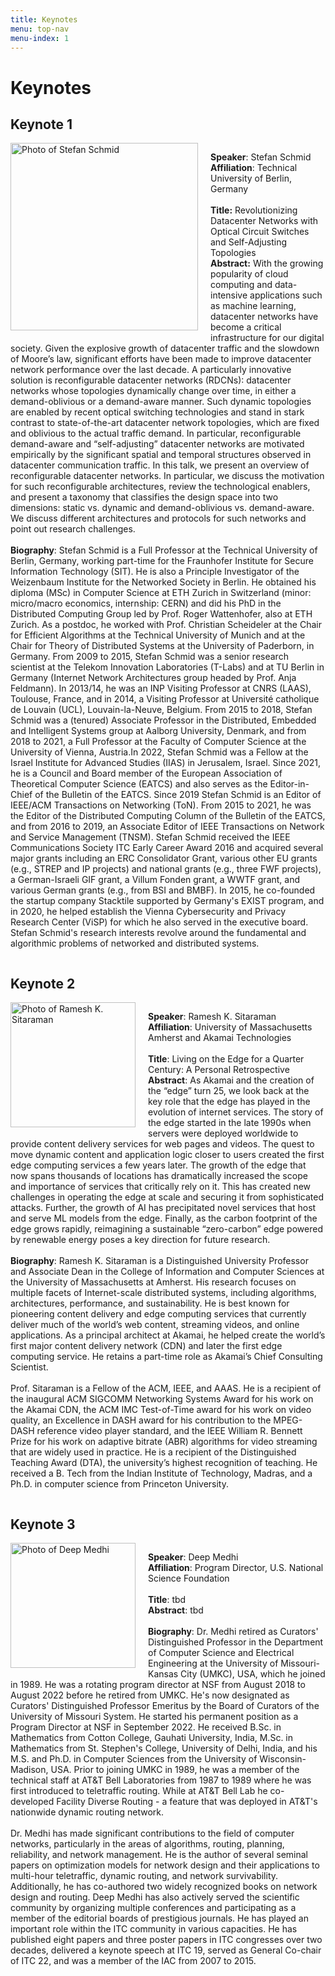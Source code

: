 ```yaml
---
title: Keynotes
menu: top-nav
menu-index: 1
---
```


# Keynotes

## Keynote 1
<div style="overflow: hidden; margin-top:10px;">
    <img src="{{ site.baseurl }}/assets/images/SchmidPhoto.jpg" alt="Photo of Stefan Schmid" style="float: left; margin-right: 20px; margin-bottom: 10px; width: 300px;">
    <p>
        <b>Speaker</b>: Stefan Schmid<br />
        <b>Affiliation</b>: Technical University of Berlin, Germany<br />
        <br />
        <b>Title:</b> Revolutionizing Datacenter Networks with Optical Circuit Switches and Self-Adjusting Topologies<br />
        <b>Abstract:</b> With the growing popularity of cloud computing and data-intensive applications such as machine learning, datacenter networks have become a critical infrastructure for our digital society. Given the explosive growth of datacenter traffic and the slowdown of Moore’s law, significant efforts have been made to improve datacenter network performance over the last decade. A particularly innovative solution is reconfigurable datacenter networks (RDCNs): datacenter networks whose topologies dynamically change over time, in either a demand-oblivious or a demand-aware manner. Such dynamic topologies are enabled by recent optical switching technologies and stand in stark contrast to state-of-the-art datacenter network topologies, which are fixed and oblivious to the actual traffic demand. In particular, reconfigurable demand-aware and “self-adjusting” datacenter networks are motivated empirically by the significant spatial and temporal structures observed in datacenter communication traffic. In this talk, we present an overview of reconfigurable datacenter networks. In particular, we discuss the motivation for such reconfigurable architectures, review the technological enablers, and present a taxonomy that classifies the design space into two dimensions: static vs. dynamic and demand-oblivious vs. demand-aware. We discuss different architectures and protocols for such networks and point out research challenges.<br />
        <br />
        <b>Biography</b>: Stefan Schmid is a Full Professor at the Technical University of Berlin, Germany, working part-time for the Fraunhofer Institute for Secure Information Technology (SIT). He is also a Principle Investigator of the Weizenbaum Institute for the Networked Society in Berlin. He obtained his diploma (MSc) in Computer Science at ETH Zurich in Switzerland (minor: micro/macro economics, internship: CERN) and did his PhD in the Distributed Computing Group led by Prof. Roger Wattenhofer, also at ETH Zurich. As a postdoc, he worked with Prof. Christian Scheideler at the Chair for Efficient Algorithms at the Technical University of Munich and at the Chair for Theory of Distributed Systems at the University of Paderborn, in Germany. From 2009 to 2015, Stefan Schmid was a senior research scientist at the Telekom Innovation Laboratories (T-Labs) and at TU Berlin in Germany (Internet Network Architectures group headed by Prof. Anja Feldmann). In 2013/14, he was an INP Visiting Professor at CNRS (LAAS), Toulouse, France, and in 2014, a Visiting Professor at Université catholique de Louvain (UCL), Louvain-la-Neuve, Belgium. From 2015 to 2018, Stefan Schmid was a (tenured) Associate Professor in the Distributed, Embedded and Intelligent Systems group at Aalborg University, Denmark, and from 2018 to 2021, a Full Professor at the Faculty of Computer Science at the University of Vienna, Austria.In 2022, Stefan Schmid was a Fellow at the Israel Institute for Advanced Studies (IIAS)  in Jerusalem, Israel. Since 2021, he is a Council and Board member of the European Association of Theoretical Computer Science (EATCS) and also serves as the Editor-in-Chief of the Bulletin of the EATCS. Since 2019 Stefan Schmid is an Editor of IEEE/ACM Transactions on Networking (ToN). From 2015 to 2021, he was the Editor of the Distributed Computing Column of the Bulletin of the EATCS, and from 2016 to 2019, an Associate Editor of IEEE Transactions on Network and Service Management (TNSM). Stefan Schmid received the IEEE Communications Society ITC Early Career Award 2016 and acquired several major grants including an ERC Consolidator Grant, various other EU grants (e.g., STREP and IP projects) and national grants (e.g., three FWF projects),  a German-Israeli GIF grant, a Villum Fonden grant, a WWTF grant, and various German grants (e.g., from BSI and BMBF). In 2015, he co-founded the startup company Stacktile supported by Germany's EXIST program, and in 2020, he helped establish the Vienna Cybersecurity and Privacy Research Center (ViSP) for which he also served in the executive board. Stefan Schmid's research interests revolve around the fundamental and algorithmic problems of networked and distributed systems.
    </p>
</div>

## Keynote 2

<div style="overflow: hidden; margin-top:10px;">
    <img src="{{ site.baseurl }}/assets/images/SitaramanPhoto.jpg" alt="Photo of Ramesh K. Sitaraman" style="float: left; margin-right: 20px; margin-bottom: 10px; width: 200px;">
    <p>
        <b>Speaker</b>: Ramesh K. Sitaraman<br />
        <b>Affiliation</b>: University of Massachusetts Amherst and Akamai Technologies<br />
        <br />
        <b>Title</b>: Living on the Edge for a Quarter Century: A Personal Retrospective
        <br />
        <b>Abstract</b>: As Akamai and the creation of the “edge” turn 25, we look back at the key role that the edge has played in the evolution of internet services. The story of the edge started in the late 1990s when servers were deployed worldwide to provide content delivery services for web pages and videos. The quest to move dynamic content and application logic closer to users created the first edge computing services a few years later. The growth of the edge that now spans thousands of locations has dramatically increased the scope and importance of services that critically rely on it. This has created new challenges in operating the edge at scale and securing it from sophisticated attacks. Further, the growth of AI has precipitated novel services that host and serve ML models from the edge. Finally, as the carbon footprint of the edge grows rapidly, reimagining a sustainable “zero-carbon” edge powered by renewable energy poses a key direction for future research.<br />
        <br />
        <b>Biography</b>: Ramesh K. Sitaraman is a Distinguished University Professor and Associate Dean in the College of Information and Computer Sciences at the University of Massachusetts at Amherst. His research focuses on multiple facets of Internet-scale distributed systems, including algorithms, architectures, performance, and sustainability. He is best known for pioneering content delivery and edge computing services that currently deliver much of the world’s web content, streaming videos, and online applications. As a principal architect at Akamai, he helped create the world’s first major content delivery network (CDN) and later the first edge computing service. He retains a part-time role as Akamai’s Chief Consulting Scientist.<br />
        <br />
        Prof. Sitaraman is a Fellow of the ACM, IEEE, and AAAS. He is a recipient of the inaugural ACM SIGCOMM Networking Systems Award for his work on the Akamai CDN, the ACM IMC Test-of-Time award for his work on video quality, an Excellence in DASH award for his contribution to the MPEG-DASH reference video player standard, and the IEEE William R. Bennett Prize for his work on adaptive bitrate (ABR) algorithms for video streaming that are widely used in practice. He is a recipient of the Distinguished Teaching Award (DTA), the university’s highest recognition of teaching. He received a B. Tech from the Indian Institute of Technology, Madras, and a Ph.D. in computer science from Princeton University.<br />
    </p>
</div>

## Keynote 3

<div style="overflow: hidden; margin-top:10px;">
    <img src="{{ site.baseurl }}/assets/images/DeepMedhi.jpg" alt="Photo of Deep Medhi" style="float: left; margin-right: 20px; margin-bottom: 10px; width: 200px;">
    <p>
        <b>Speaker</b>: Deep Medhi<br />
        <b>Affiliation</b>: Program Director, U.S. National Science Foundation<br />
        <br />
        <b>Title</b>: tbd
        <br />
        <b>Abstract</b>: tbd <br />
        <br />
        <b>Biography</b>: Dr. Medhi retired as Curators' Distinguished Professor in the Department of Computer Science and Electrical Engineering at the University of Missouri-Kansas City (UMKC), USA, which he joined in 1989. He was a rotating program director at NSF from August 2018 to August 2022 before he retired from UMKC. He's now designated as Curators' Distinguished Professor Emeritus by the Board of Curators of the University of Missouri System.  He started his permanent position as a Program Director at NSF in September 2022. He received B.Sc. in Mathematics from Cotton College, Gauhati University, India, M.Sc. in Mathematics from St. Stephen's College, University of Delhi, India, and his M.S. and Ph.D. in Computer Sciences from the University of Wisconsin-Madison, USA. Prior to joining UMKC in 1989, he was a member of the technical staff at AT&T Bell Laboratories from 1987 to 1989 where he was first introduced to teletraffic routing.  While at AT&T Bell Lab he co-developed Facility Diverse Routing - a feature that was deployed in AT&T's nationwide dynamic routing network. <br />
        <br />
        Dr. Medhi has made significant contributions to the field of computer networks, particularly in the areas of algorithms, routing, planning, reliability, and network management. He is the author of several seminal papers on optimization models for network design and their applications to multi-hour teletraffic, dynamic routing, and network survivability. Additionally, he has co-authored two widely recognized books on network design and routing. Deep Medhi has also actively served the scientific community by organizing multiple conferences and participating as a member of the editorial boards of prestigious journals. He has played an important role within the ITC community in various capacities. He has published eight papers and three poster papers in ITC congresses over two decades, delivered a keynote speech at ITC 19, served as General Co-chair of ITC 22, and was a member of the IAC from 2007 to 2015.<br />
    </p>
</div>

    


